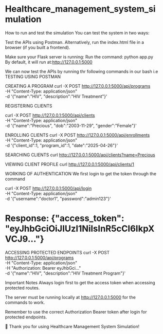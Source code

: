 # Healthcare_management_system_simulation

How to run and test the simulation
You can test the system in two ways:

Test the APIs using Postman.
Alternatively, run the index.html file in a browser (if you built a frontend).


Make sure your Flask server is running:
Run the command: python app.py
By default, it will run at:http://127.0.0.1:5000

We can now test the APIs by running thr following commands in our bash i.e TESTING USING POSTMAN

CREATING A PROGRAM
curl -X POST http://127.0.0.1:5000/api/programs \
-H "Content-Type: application/json" \
-d '{"name":"HIV", "description":"HIV Treatment"}'

REGISTERING CLIENTS

curl -X POST http://127.0.0.1:5000/api/clients \
-H "Content-Type: application/json" \
-d '{"name":"Precious", "dob":"2003-11-29", "gender":"Female"}'

ENROLLING CLIENTS
curl -X POST http://127.0.0.1:5000/api/enrollments \
-H "Content-Type: application/json" \
-d '{"client_id":1, "program_id":1, "date":"2025-04-26"}'

SEARCHING CLIENTS
curl http://127.0.0.1:5000/api/clients?name=Precious

VIEWING CLIENT PROFILE
curl http://127.0.0.1:5000/api/clients/1

WORKING OF AUTHENTICATION
We first login to get the token through the command

curl -X POST http://127.0.0.1:5000/api/login \
-H "Content-Type: application/json" \
-d '{"username":"doctor1", "password":"admin123"}'

# Response: {"access_token": "eyJhbGciOiJIUzI1NiIsInR5cCI6IkpXVCJ9..."}

ACCESSING PROTECTED ENDPOINTS
curl -X POST http://127.0.0.1:5000/api/programs \
-H "Content-Type: application/json" \
-H "Authorization: Bearer eyJhbGci..." \
-d '{"name":"HIV", "description":"HIV Treatment Program"}'



Important Notes
Always login first to get the access token when accessing protected routes.

The server must be running locally at http://127.0.0.1:5000 for the commands to work.

Remember to use the correct Authorization Bearer token after login for protected endpoints.

🙏 Thank you for using Healthcare Management System Simulation!
